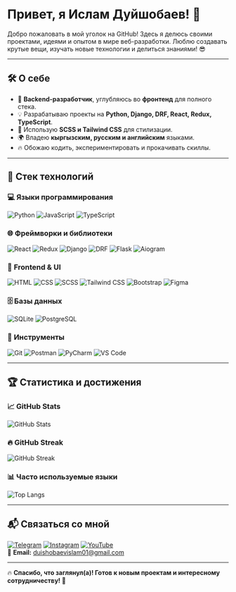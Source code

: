 <h1 align="left">Привет, я Ислам Дуйшобаев! 🚀</h1>
<p align="left">
  Добро пожаловать в мой уголок на GitHub! Здесь я делюсь своими проектами, идеями и опытом в мире веб-разработки.  
  Люблю создавать крутые вещи, изучать новые технологии и делиться знаниями! 😎  
</p>

---

## 🛠️ О себе
- 🎯 **Backend-разработчик**, углубляюсь во **фронтенд** для полного стека.
- 💡 Разрабатываю проекты на **Python, Django, DRF, React, Redux, TypeScript**.
- 🎨 Использую **SCSS и Tailwind CSS** для стилизации.
- 🌍 Владею **кыргызским, русским и английским** языками.
- 🔥 Обожаю кодить, экспериментировать и прокачивать скиллы.

---

## 🚀 Стек технологий

### 💻 **Языки программирования**
![Python](https://img.shields.io/badge/-Python-3776AB?style=flat&logo=python&logoColor=white)
![JavaScript](https://img.shields.io/badge/-JavaScript-F7DF1E?style=flat&logo=javascript&logoColor=black)
![TypeScript](https://img.shields.io/badge/-TypeScript-3178C6?style=flat&logo=typescript&logoColor=white)

### 🌐 **Фреймворки и библиотеки**
![React](https://img.shields.io/badge/-React-61DAFB?style=flat&logo=react&logoColor=black)
![Redux](https://img.shields.io/badge/-Redux-764ABC?style=flat&logo=redux&logoColor=white)
![Django](https://img.shields.io/badge/-Django-092E20?style=flat&logo=django&logoColor=white)
![DRF](https://img.shields.io/badge/-DRF-ff1709?style=flat&logo=django&logoColor=white)
![Flask](https://img.shields.io/badge/-Flask-000000?style=flat&logo=flask&logoColor=white)
![Aiogram](https://img.shields.io/badge/-Aiogram-2CA5E0?style=flat&logo=telegram&logoColor=white)

### 🎨 **Frontend & UI**
![HTML](https://img.shields.io/badge/-HTML5-E34F26?style=flat&logo=html5&logoColor=white)
![CSS](https://img.shields.io/badge/-CSS3-1572B6?style=flat&logo=css3&logoColor=white)
![SCSS](https://img.shields.io/badge/-SCSS-CC6699?style=flat&logo=sass&logoColor=white)
![Tailwind CSS](https://img.shields.io/badge/-Tailwind%20CSS-38B2AC?style=flat&logo=tailwind-css&logoColor=white)
![Bootstrap](https://img.shields.io/badge/-Bootstrap-7952B3?style=flat&logo=bootstrap&logoColor=white)
![Figma](https://img.shields.io/badge/-Figma-F24E1E?style=flat&logo=figma&logoColor=white)

### 🗄️ **Базы данных**
![SQLite](https://img.shields.io/badge/-SQLite-003B57?style=flat&logo=sqlite&logoColor=white)
![PostgreSQL](https://img.shields.io/badge/-PostgreSQL-336791?style=flat&logo=postgresql&logoColor=white)

### 🔧 **Инструменты**
![Git](https://img.shields.io/badge/-Git-F05032?style=flat&logo=git&logoColor=white)
![Postman](https://img.shields.io/badge/-Postman-FF6C37?style=flat&logo=postman&logoColor=white)
![PyCharm](https://img.shields.io/badge/-PyCharm-000000?style=flat&logo=pycharm&logoColor=white)
![VS Code](https://img.shields.io/badge/-VSCode-0078D4?style=flat&logo=visualstudiocode&logoColor=white)

---

## 🏆 Статистика и достижения


### 📈 **GitHub Stats**
![GitHub Stats](https://github-readme-stats.vercel.app/api?username=Islam0122&show_icons=true&count_private=true&theme=tokyonight)

### 🔥 GitHub Streak
![GitHub Streak](https://git-hub-streak-stats.vercel.app/?user=islam0122)

### 📊 **Часто используемые языки**
![Top Langs](https://github-readme-stats.vercel.app/api/top-langs/?username=Islam0122&langs_count=10&theme=tokyonight)

---

## 📬 Связаться со мной
[![Telegram](https://img.shields.io/badge/-Telegram-090909?style=for-the-badge&logo=telegram&logoColor=27A0D9)](https://t.me/duishobaevislam01)
[![Instagram](https://img.shields.io/badge/-Instagram-090909?style=for-the-badge&logo=instagram&logoColor=B4068E)](https://www.instagram.com/duishobaevislam01/)
[![YouTube](https://img.shields.io/badge/-YouTube-090909?style=for-the-badge&logo=YouTube&logoColor=FF0000)](https://www.youtube.com/@duishobaevIslam)  
📧 **Email:** [duishobaevislam01@gmail.com](mailto:duishobaevislam01@gmail.com)

---

🔥 **Спасибо, что заглянул(а)! Готов к новым проектам и интересному сотрудничеству! 🚀**
